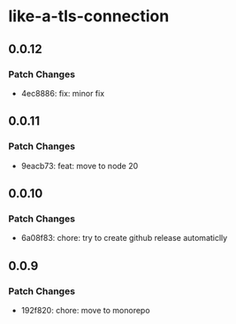 # like-a-tls-connection

## 0.0.12

### Patch Changes

- 4ec8886: fix: minor fix

## 0.0.11

### Patch Changes

- 9eacb73: feat: move to node 20

## 0.0.10

### Patch Changes

- 6a08f83: chore: try to create github release automaticlly

## 0.0.9

### Patch Changes

- 192f820: chore: move to monorepo
